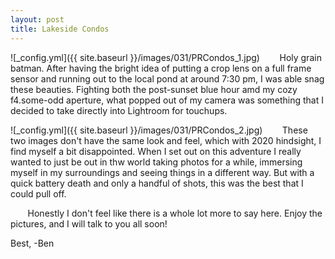 ```yaml
---
layout: post
title: Lakeside Condos
---
```


![_config.yml]({{ site.baseurl }}/images/031/PRCondos_1.jpg)
&nbsp;&nbsp;&nbsp;&nbsp;&nbsp;&nbsp; Holy grain batman. After having the bright idea of putting a crop lens on a full frame sensor and running out to the local pond at around 7:30 pm, I was able snag these beauties. Fighting both the post-sunset blue hour amd my cozy f4.some-odd aperture, what popped out of my camera was something that I decided to take directly into Lightroom for touchups. 

![_config.yml]({{ site.baseurl }}/images/031/PRCondos_2.jpg)
&nbsp;&nbsp;&nbsp;&nbsp;&nbsp;&nbsp; These two images don't have the same look and feel, which with 2020 hindsight, I find myself a bit disappointed. When I set out on this adventure I really wanted to just be out in thw world taking photos for a while, immersing myself in my surroundings and seeing things in a different way. But with a quick battery death and only a handful of shots, this was the best that I could pull off. 

&nbsp;&nbsp;&nbsp;&nbsp;&nbsp;&nbsp; Honestly I don't feel like there is a whole lot more to say here. Enjoy the pictures, and I will talk to you all soon!


Best,
-Ben






 